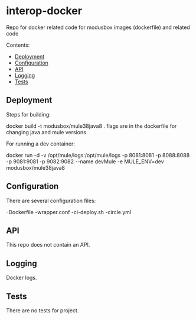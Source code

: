 # interop-docker

Repo for docker related code for modusbox images (dockerfile) and related code

Contents:

- [Deployment](#deployment)
- [Configuration](#configuration)
- [API](#api)
- [Logging](#logging)
- [Tests](#tests)

## Deployment

Steps for building:

docker build -t modusbox/mule38java8 .
flags are in the dockerfile for changing java and mule versions

For running a dev container: 

docker run -d -v /opt/mule/logs:/opt/mule/logs -p 8081:8081 -p 8088:8088 -p 9081:9081 -p 9082:9082 --name devMule -e MULE_ENV=dev modusbox/mule38java8

## Configuration

There are several configuration files:

-Dockerfile
-wrapper.conf
-ci-deploy.sh
-circle.yml

## API

This repo does not contain an API.

## Logging

Docker logs.

## Tests

There are no tests for project.
